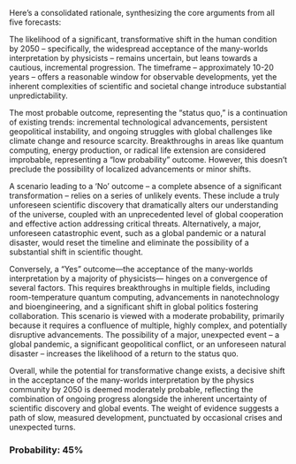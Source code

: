 Here’s a consolidated rationale, synthesizing the core arguments from all five forecasts:

The likelihood of a significant, transformative shift in the human condition by 2050 – specifically, the widespread acceptance of the many-worlds interpretation by physicists – remains uncertain, but leans towards a cautious, incremental progression. The timeframe – approximately 10-20 years – offers a reasonable window for observable developments, yet the inherent complexities of scientific and societal change introduce substantial unpredictability. 

The most probable outcome, representing the “status quo,” is a continuation of existing trends: incremental technological advancements, persistent geopolitical instability, and ongoing struggles with global challenges like climate change and resource scarcity. Breakthroughs in areas like quantum computing, energy production, or radical life extension are considered improbable, representing a “low probability” outcome. However, this doesn’t preclude the possibility of localized advancements or minor shifts.

A scenario leading to a ‘No’ outcome – a complete absence of a significant transformation – relies on a series of unlikely events. These include a truly unforeseen scientific discovery that dramatically alters our understanding of the universe, coupled with an unprecedented level of global cooperation and effective action addressing critical threats. Alternatively, a major, unforeseen catastrophic event, such as a global pandemic or a natural disaster, would reset the timeline and eliminate the possibility of a substantial shift in scientific thought.

Conversely, a “Yes” outcome—the acceptance of the many-worlds interpretation by a majority of physicists— hinges on a convergence of several factors. This requires breakthroughs in multiple fields, including room-temperature quantum computing, advancements in nanotechnology and bioengineering, and a significant shift in global politics fostering collaboration. This scenario is viewed with a moderate probability, primarily because it requires a confluence of multiple, highly complex, and potentially disruptive advancements. The possibility of a major, unexpected event – a global pandemic, a significant geopolitical conflict, or an unforeseen natural disaster – increases the likelihood of a return to the status quo. 

Overall, while the potential for transformative change exists, a decisive shift in the acceptance of the many-worlds interpretation by the physics community by 2050 is deemed moderately probable, reflecting the combination of ongoing progress alongside the inherent uncertainty of scientific discovery and global events.  The weight of evidence suggests a path of slow, measured development, punctuated by occasional crises and unexpected turns.

### Probability: 45%